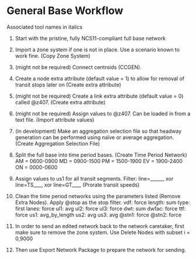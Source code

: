 # General Base Workflow

Associated tool names in italics

1. Start with the pristine, fully NCS11-compliant full base network
2. Import a zone system if one is not in place. Use a scenario known to work fine. (Copy Zone System)
3. (might not be required) Connect centroids (CCGEN). 
4. Create a node extra attribute (default value = 1) to allow for removal of transit stops later on (Create extra attribute)
5. (might not be required) Create a link extra attribute (default value = 0) called @z407. (Create extra attribute)
6. (might not be required) Assign values to @z407. Can be loaded in from a text file. (Import attribute values)
7. (in development) Make an aggregation selection file so that headway generation can be performed using naïve or average aggregation. (Create Aggregation Selection File)
8. Split the full base into time period bases. (Create Time Period Network)
AM = 0600-0900
MD = 0900-1500
PM = 1500-1900
EV = 1900-2400
ON = 0000-0600
9. Assign values to us1 for all transit segments. Filter:
line=______ xor line=TS____ xor line=GT____
 (Prorate transit speeds)
10. Clean the time period networks using the parameters listed (Remove Extra Nodes). Apply @stop as the stop filter.
vdf: force
length: sum
type: first
lanes: force
ul1: avg
ul2: force
ul3: force
dwt: sum
dwfac: force
ttf: force
us1: avg_by_length
us2: avg
us3: avg
@stn1: force
@stn2: force

11. In order to send an edited network back to the network caretaker, first make sure to remove the zone system. Use Delete Nodes with subset i = 0,9000
12. Then use Export Network Package to prepare the network for sending.
